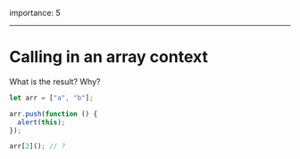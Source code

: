 importance: 5

---

# Calling in an array context

What is the result? Why?

```js
let arr = ["a", "b"];

arr.push(function () {
  alert(this);
});

arr[2](); // ?
```
